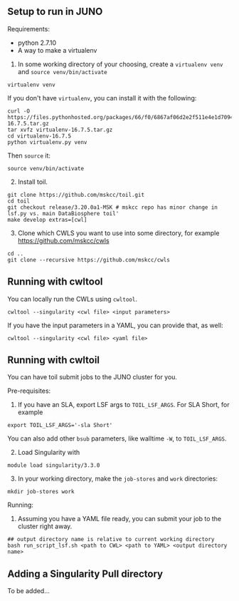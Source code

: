 ## Setup to run in JUNO

Requirements:
- python 2.7.10
- A way to make a virtualenv

1. In some working directory of your choosing, create a `virtualenv venv` and `source venv/bin/activate` 
```
virtualenv venv
```

If you don't have `virtualenv`, you can install it with the following:

```
curl -O https://files.pythonhosted.org/packages/66/f0/6867af06d2e2f511e4e1d7094ff663acdebc4f15d4a0cb0fed1007395124/virtualenv-16.7.5.tar.gz
tar xvfz virtualenv-16.7.5.tar.gz
cd virtualenv-16.7.5
python virtualenv.py venv
```

Then `source` it:

```
source venv/bin/activate
```

2. Install toil.
```
git clone https://github.com/mskcc/toil.git
cd toil
git checkout release/3.20.0a1-MSK # mskcc repo has minor change in lsf.py vs. main DataBiosphere toil'
make develop extras=[cwl]
```
3. Clone which CWLS you want to use into some directory, for example https://github.com/mskcc/cwls
 ```
cd ..
git clone --recursive https://github.com/mskcc/cwls
```

## Running with cwltool

You can locally run the CWLs using `cwltool`.

`cwltool --singularity <cwl file> <input parameters>`

If you have the input parameters in a YAML, you can provide that, as well:

`cwltool --singularity <cwl file> <yaml file>`

## Running with cwltoil

You can have toil submit jobs to the JUNO cluster for you.

Pre-requisites:
1. If you have an SLA, export LSF args to `TOIL_LSF_ARGS`. For SLA Short, for example 
```
export TOIL_LSF_ARGS='-sla Short'
```
You can also add other `bsub` parameters, like walltime `-W`, to `TOIL_LSF_ARGS`.

2. Load Singularity with 
```
module load singularity/3.3.0
```
3. In your working directory, make the `job-stores` and `work` directories:
```
mkdir job-stores work
```

Running:

1. Assuming you have a YAML file ready, you can submit your job to the cluster right away.
```
## output directory name is relative to current working directory
bash run_script_lsf.sh <path to CWL> <path to YAML> <output directory name> 
```

## Adding a Singularity Pull directory

To be added...
